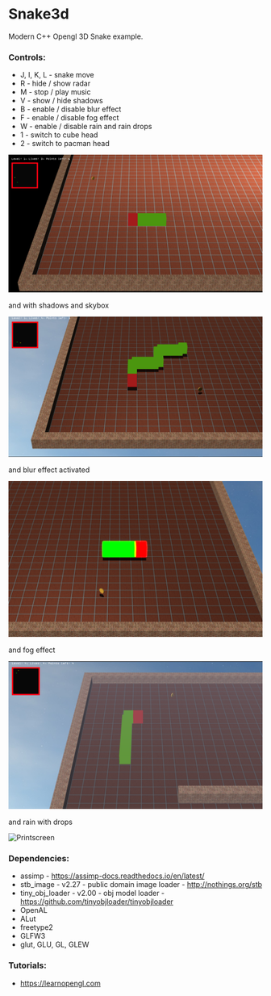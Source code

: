 # Snake3d
Modern C++ Opengl 3D Snake example.

### Controls:
- J, I, K, L - snake move
- R - hide / show radar
- M - stop / play music
- V - show / hide shadows
- B - enable / disable blur effect
- F - enable / disable fog effect
- W - enable / disable rain and rain drops
- 1 - switch to cube head
- 2 - switch to pacman head

![Printscreen](Screens/printscreen.png "Printscreen")

and with shadows and skybox

![Printscreen](Screens/printscreen_shadows.png "Printscreen shadows")

and blur effect activated

![Printscreen](Screens/printscreen_blur.png "Printscreen blur")

and fog effect

![Printscreen](Screens/printscreen_fog.png "Printscreen blur")

and rain with drops

![Printscreen](Screens/rain_drops.gif "Video rain with drops")

### Dependencies:
- assimp - https://assimp-docs.readthedocs.io/en/latest/
- stb_image - v2.27 - public domain image loader - http://nothings.org/stb
- tiny_obj_loader - v2.00 - obj model loader - https://github.com/tinyobjloader/tinyobjloader
- OpenAL
- ALut
- freetype2
- GLFW3
- glut, GLU, GL, GLEW

### Tutorials:
- https://learnopengl.com